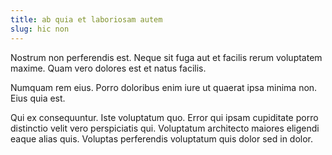 ```yaml
---
title: ab quia et laboriosam autem
slug: hic non
---
```


Nostrum non perferendis est. Neque sit fuga aut et facilis rerum voluptatem maxime. Quam vero dolores est et natus facilis.

Numquam rem eius. Porro doloribus enim iure ut quaerat ipsa minima non. Eius quia est.

Qui ex consequuntur. Iste voluptatum quo. Error qui ipsam cupiditate porro distinctio velit vero perspiciatis qui. Voluptatum architecto maiores eligendi eaque alias quis. Voluptas perferendis voluptatum quis dolor sed in dolor.
